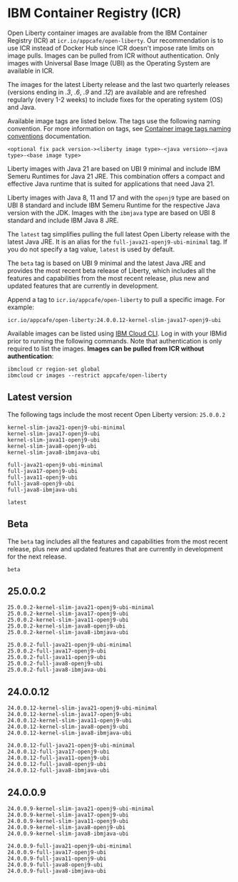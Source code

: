 
# IBM Container Registry (ICR)

Open Liberty container images are available from the IBM Container Registry (ICR) at `icr.io/appcafe/open-liberty`. Our recommendation is to use ICR instead of Docker Hub since ICR doesn't impose rate limits on image pulls. Images can be pulled from ICR without authentication. Only images with Universal Base Image (UBI) as the Operating System are available in ICR.

The images for the latest Liberty release and the last two quarterly releases (versions ending in _.3_, _.6_, _.9_ and _.12_) are available and are refreshed regularly (every 1-2 weeks) to include fixes for the operating system (OS) and Java.

Available image tags are listed below. The tags use the following naming convention. For more information on tags, see [Container image tags naming conventions](https://openliberty.io/docs/latest/container-images.html#tags) documentation.
```
<optional fix pack version-><liberty image type>-<java version>-<java type>-<base image type>
```

Liberty images with Java 21 are based on UBI 9 minimal and include IBM Semeru Runtimes for Java 21 JRE. This combination offers a compact and effective Java runtime that is suited for applications that need Java 21.

Liberty images with Java 8, 11 and 17 and with the `openj9` type are based on UBI 8 standard and include IBM Semeru Runtime for the respective Java version with the JDK. Images with the `ibmjava` type are based on UBI 8 standard and include IBM Java 8 JRE.

The `latest` tag simplifies pulling the full latest Open Liberty release with the latest Java JRE. It is an alias for the `full-java21-openj9-ubi-minimal` tag. If you do not specify a tag value, `latest` is used by default.

The `beta` tag is based on UBI 9 minimal and the latest Java JRE and provides the most recent beta release of Liberty, which includes all the features and capabilities from the most recent release, plus new and updated features that are currently in development.

Append a tag to `icr.io/appcafe/open-liberty` to pull a specific image. For example: 
```
icr.io/appcafe/open-liberty:24.0.0.12-kernel-slim-java17-openj9-ubi
```

Available images can be listed using [IBM Cloud CLI](https://cloud.ibm.com/docs/cli?topic=cli-getting-started). Log in with your IBMid prior to running the following commands. Note that authentication is only required to list the images. **Images can be pulled from ICR without authentication**: 
```
ibmcloud cr region-set global 
ibmcloud cr images --restrict appcafe/open-liberty
```

## Latest version

The following tags include the most recent Open Liberty version: `25.0.0.2`

```
kernel-slim-java21-openj9-ubi-minimal
kernel-slim-java17-openj9-ubi
kernel-slim-java11-openj9-ubi
kernel-slim-java8-openj9-ubi
kernel-slim-java8-ibmjava-ubi

full-java21-openj9-ubi-minimal
full-java17-openj9-ubi
full-java11-openj9-ubi
full-java8-openj9-ubi
full-java8-ibmjava-ubi

latest
```

## Beta

The `beta` tag includes all the features and capabilities from the most recent release, plus new and updated features that are currently in development for the next release.

```
beta
```

## 25.0.0.2

```
25.0.0.2-kernel-slim-java21-openj9-ubi-minimal
25.0.0.2-kernel-slim-java17-openj9-ubi
25.0.0.2-kernel-slim-java11-openj9-ubi
25.0.0.2-kernel-slim-java8-openj9-ubi
25.0.0.2-kernel-slim-java8-ibmjava-ubi

25.0.0.2-full-java21-openj9-ubi-minimal
25.0.0.2-full-java17-openj9-ubi
25.0.0.2-full-java11-openj9-ubi
25.0.0.2-full-java8-openj9-ubi
25.0.0.2-full-java8-ibmjava-ubi
```

## 24.0.0.12

```
24.0.0.12-kernel-slim-java21-openj9-ubi-minimal
24.0.0.12-kernel-slim-java17-openj9-ubi
24.0.0.12-kernel-slim-java11-openj9-ubi
24.0.0.12-kernel-slim-java8-openj9-ubi
24.0.0.12-kernel-slim-java8-ibmjava-ubi

24.0.0.12-full-java21-openj9-ubi-minimal
24.0.0.12-full-java17-openj9-ubi
24.0.0.12-full-java11-openj9-ubi
24.0.0.12-full-java8-openj9-ubi
24.0.0.12-full-java8-ibmjava-ubi
```

## 24.0.0.9

```
24.0.0.9-kernel-slim-java21-openj9-ubi-minimal
24.0.0.9-kernel-slim-java17-openj9-ubi
24.0.0.9-kernel-slim-java11-openj9-ubi
24.0.0.9-kernel-slim-java8-openj9-ubi
24.0.0.9-kernel-slim-java8-ibmjava-ubi

24.0.0.9-full-java21-openj9-ubi-minimal
24.0.0.9-full-java17-openj9-ubi
24.0.0.9-full-java11-openj9-ubi
24.0.0.9-full-java8-openj9-ubi
24.0.0.9-full-java8-ibmjava-ubi
```
